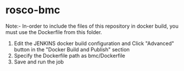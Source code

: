 # rosco-bmc

Note:- In-order to include the files of this repository in docker build, you must use the Dockerfile from this folder.

1) Edit the JENKINS docker build configuration and Click "Advanced" button in the "Docker Build and Publish" section
2) Specify the Dockerfile path as bmc/Dockerfile
3) Save and run the job

